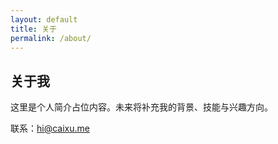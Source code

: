 ```yaml
---
layout: default
title: 关于
permalink: /about/
---
```

<section class="post">
  <h1 class="post-title">关于我</h1>
  <p>这里是个人简介占位内容。未来将补充我的背景、技能与兴趣方向。</p>
  <p>联系：<a href="mailto:hi@caixu.me">hi@caixu.me</a></p>
</section>
